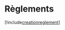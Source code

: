 # Règlements

[!include[creationreglement](reglements.creationreglement.autogen.md)]












































